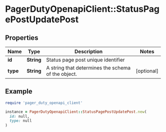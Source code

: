 # PagerDutyOpenapiClient::StatusPagePostUpdatePost

## Properties

| Name | Type | Description | Notes |
| ---- | ---- | ----------- | ----- |
| **id** | **String** | Status page post unique identifier |  |
| **type** | **String** | A string that determines the schema of the object. | [optional] |

## Example

```ruby
require 'pager_duty_openapi_client'

instance = PagerDutyOpenapiClient::StatusPagePostUpdatePost.new(
  id: null,
  type: null
)
```


